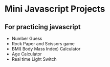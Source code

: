 # Mini Javascript Projects

## For practicing javascript

- Number Guess
- Rock Paper and Scissors game
- BMI( Body Mass Index) Calculator
- Age Calculator
- Real time Light Switch
